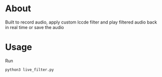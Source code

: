 # About
Built to record audio, apply custom lccde filter and play filtered audio back in real time or save the audio

# Usage
Run
```
python3 live_filter.py
```